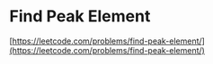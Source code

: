 # Find Peak Element

[https://leetcode.com/problems/find-peak-element/](https://leetcode.com/problems/find-peak-element/)
